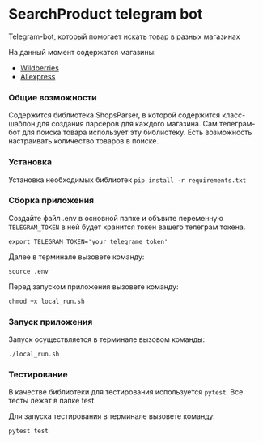 # SearchProduct telegram bot

Telegram-bot, который помогает искать товар в разных магазинах

На данный момент содержатся магазины:
- [Wildberries](https://www.wildberries.ru)
- [Aliexpress](https://aliexpress.ru)

### Общие возможности

Содержится библиотека ShopsParser, в которой содержится класс-шаблон для создания парсеров для каждого магазина. Сам телеграм-бот для поиска товара использует эту библиотеку. Есть возможность настраивать количество товаров в поиске.

### Установка

Установка необходимых библиотек `pip install -r requirements.txt`

### Сборка приложения
 
Создайте файл .env в основной папке и объвите переменную `TELEGRAM_TOKEN` в ней будет хранится токен вашего телеграм токена.

`export TELEGRAM_TOKEN='your telegrame token'`

Далее в терминале вызовете команду:

`source .env`

Перед запуском приложения вызовете команду:

`chmod +x local_run.sh`

### Запуск приложения

Запуск осуществляется в терминале вызовом команды:

`./local_run.sh`

### Тестирование

В качестве библиотеки для тестирования используется `pytest`. Все тесты лежат в папке test.

Для запуска тестирования в терминале вызовете команду:

`pytest test`
